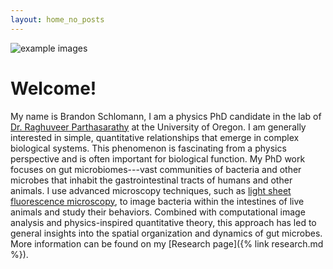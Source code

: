 ```yaml
---
layout: home_no_posts
---
```

![example images]({{site.baseurl}}/assets/homefig.jpg)

# Welcome!

My name is Brandon Schlomann, I am a physics PhD candidate in the lab of [Dr. Raghuveer Parthasarathy](https://pages.uoregon.edu/raghu/) at the University of Oregon. I am generally interested in simple, quantitative relationships that emerge in complex biological systems. This phenomenon is fascinating from a physics perspective and is often important for biological function. My PhD work focuses on gut microbiomes---vast communities of bacteria and other microbes that inhabit the gastrointestinal tracts of humans and other animals. I use advanced microscopy techniques, such as [light sheet fluorescence microscopy](https://en.wikipedia.org/wiki/Light_sheet_fluorescence_microscopy), to image bacteria within the intestines of live animals and study their behaviors. Combined with computational image analysis and physics-inspired quantitative theory, this approach has led to general insights into the spatial organization and dynamics of gut microbes. More information can be found on my [Research page]({% link research.md %}).
